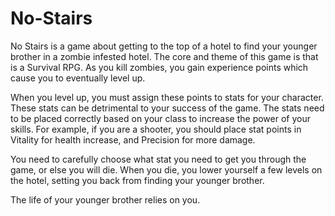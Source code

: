 # No-Stairs

No Stairs is a game about getting to the top of a hotel to find your younger brother in a zombie infested hotel. The core and theme of this game is that is a Survival RPG.  As you kill zombies, you gain experience points which cause you to eventually level up.  

When you level up, you must assign these points to stats for your character.  These stats can be detrimental to your success of the game.  The stats need to be placed correctly based on your class to increase the power of your skills.  For example, if you are a shooter, you should place stat points in Vitality for health increase, and Precision for more damage.  

You need to carefully choose what stat you need to get you through the game, or else you will die.  When you die, you lower yourself a few levels on the hotel, setting you back from finding your younger brother.  

The life of your younger brother relies on you.
